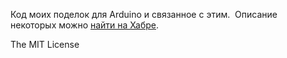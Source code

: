 ﻿Код моих поделок для Arduino и связанное с этим.
﻿
﻿Описание некоторых можно [найти на Хабре](https://habr.com/ru/users/tim4dev/posts/).

The MIT License
